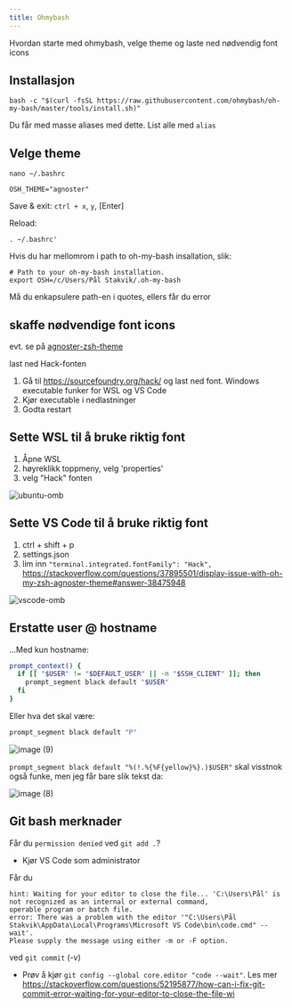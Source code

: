 ```yaml
---
title: Ohmybash
---
```


Hvordan starte med ohmybash, velge theme og laste ned nødvendig font icons

## Installasjon
```
bash -c "$(curl -fsSL https://raw.githubusercontent.com/ohmybash/oh-my-bash/master/tools/install.sh)"
```

Du får med masse aliases med dette. List alle med `alias`

## Velge theme

```
nano ~/.bashrc
```

```
OSH_THEME="agnoster"
```

Save & exit: `ctrl + x`, `y`, [Enter]

Reload:
```
. ~/.bashrc'
```

Hvis du har mellomrom i path to oh-my-bash insallation, slik:
```
# Path to your oh-my-bash installation.
export OSH=/c/Users/Pål Stakvik/.oh-my-bash
```
Må du enkapsulere path-en i quotes, ellers får du error

## skaffe nødvendige font icons
evt. se på [agnoster-zsh-theme](https://github.com/agnoster/agnoster-zsh-theme)

last ned Hack-fonten

1. Gå til https://sourcefoundry.org/hack/ og last ned font. Windows executable funker for WSL og VS Code
2. Kjør executable i nedlastninger
3. Godta restart

## Sette WSL til å bruke riktig font
1. Åpne WSL
2. høyreklikk toppmeny, velg 'properties'
3. velg "Hack" fonten 

![ubuntu-omb](https://user-images.githubusercontent.com/39744024/168896635-0ca7ddee-5db2-4150-b6d5-b0e7fa985a74.jpg)

## Sette VS Code til å bruke riktig font
1. ctrl + shift + p
2. settings.json
3. lim inn `"terminal.integrated.fontFamily": "Hack",`
https://stackoverflow.com/questions/37895501/display-issue-with-oh-my-zsh-agnoster-theme#answer-38475948

![vscode-omb](https://user-images.githubusercontent.com/39744024/168896674-b5a60383-fda4-4546-ad14-b0831b1868e4.jpg)

## Erstatte user @ hostname

...Med kun hostname:

```bash
prompt_context() {
  if [[ "$USER" != "$DEFAULT_USER" || -n "$SSH_CLIENT" ]]; then
    prompt_segment black default "$USER"
  fi
}
```

Eller hva det skal være:
```bash
prompt_segment black default "P"
```

![image (9)](https://user-images.githubusercontent.com/39744024/170105030-332eb3b1-0e1f-4168-94d7-8ace2691c10f.png)

`prompt_segment black default "%(!.%{%F{yellow}%}.)$USER"` skal visstnok også funke, men jeg får bare slik tekst da:

![image (8)](https://user-images.githubusercontent.com/39744024/170105045-b518e8f6-d73f-4ee0-9081-cf7c9c140ffa.png)


## Git bash merknader

Får du `permission denied` ved `git add .`?
- Kjør VS Code som administrator

Får du
```
hint: Waiting for your editor to close the file... 'C:\Users\Pål' is not recognized as an internal or external command,
operable program or batch file.
error: There was a problem with the editor '"C:\Users\Pål Stakvik\AppData\Local\Programs\Microsoft VS Code\bin\code.cmd" --wait'.
Please supply the message using either -m or -F option.
```
ved `git commit` (-v)
- Prøv å kjør `git config --global core.editor "code --wait"`. Les mer <https://stackoverflow.com/questions/52195877/how-can-i-fix-git-commit-error-waiting-for-your-editor-to-close-the-file-wi>


